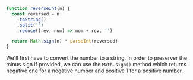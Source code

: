 ```js
function reverseInt(n) {
  const reversed = n
    .toString()
    .split('')
    .reduce((rev, num) => num + rev, '')

  return Math.sign(n) * parseInt(reversed)
}
```

We'll first have to convert the number to a string. In order to preserver the minus sign if provided, we can use the `Math.sign()` method which returns negative one for a negative number and positive 1 for a positive number.
